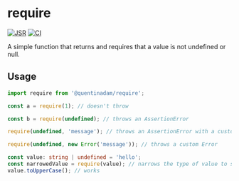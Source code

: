 # require

[![JSR](https://jsr.io/badges/@quentinadam/require)](https://jsr.io/@quentinadam/require)
[![CI](https://github.com/quentinadam/deno-require/actions/workflows/ci.yml/badge.svg)](https://github.com/quentinadam/deno-require/actions/workflows/ci.yml)

A simple function that returns and requires that a value is not undefined or null.

## Usage

```ts
import require from '@quentinadam/require';

const a = require(1); // doesn't throw

const b = require(undefined); // throws an AssertionError

require(undefined, 'message'); // throws an AssertionError with a custom error message

require(undefined, new Error('message')); // throws a custom Error

const value: string | undefined = 'hello';
const narrowedValue = require(value); // narrows the type of value to string;
value.toUpperCase(); // works
```
